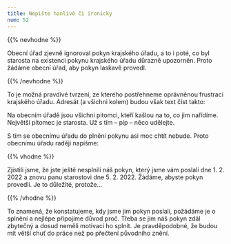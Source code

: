 ```yaml
---
title: Nepište hanlivě či ironicky
num: 52
---
```

{{% nevhodne %}}

Obecní úřad zjevně ignoroval pokyn krajského úřadu, a to i poté, co byl starosta na existenci pokynu krajského úřadu důrazně upozorněn. Proto žádáme obecní úřad, aby pokyn laskavě provedl.

{{% /nevhodne %}}

To je možná pravdivé tvrzení, ze kterého postřehneme oprávněnou frustraci krajského úřadu. Adresát (a všichni kolem) budou však text číst takto:

Na obecním úřadě jsou všichni pitomci, kteří kašlou na to, co jim nařídíme. Největší pitomec je starosta. Už s tím – píp – něco udělejte.

S tím se obecnímu úřadu do plnění pokynu asi moc chtít nebude. Proto obecnímu úřadu raději napišme:

{{% vhodne %}}

Zjistili jsme, že jste ještě nesplnili náš pokyn, který jsme vám poslali dne 1. 2. 2022 a znovu panu starostovi dne 5. 2. 2022. Žádáme, abyste pokyn provedli. Je to důležité, protože…

{{% /vhodne %}}

To znamená, že konstatujeme, kdy jsme jim pokyn poslali, požádáme je o splnění a nejlépe připojíme důvod proč. Třeba se jim náš pokyn zdál zbytečný a dosud neměli motivaci ho splnit. Je pravděpodobné, že budou mít větší chuť do práce než po přečtení původního znění.